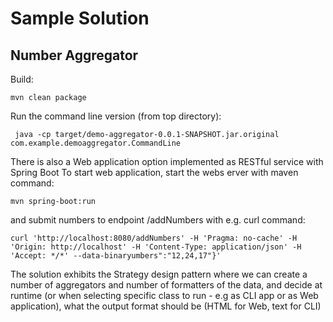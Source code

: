 # Sample Solution
## Number Aggregator



Build:
```
mvn clean package
```

Run the command line version (from top directory):
```
 java -cp target/demo-aggregator-0.0.1-SNAPSHOT.jar.original com.example.demoaggregator.CommandLine
```

There is also a Web application option implemented as RESTful service with Spring Boot
To start web application, start the webs erver with maven command:
```
mvn spring-boot:run
```

and submit numbers to endpoint /addNumbers  with e.g. curl command:
```
curl 'http://localhost:8080/addNumbers' -H 'Pragma: no-cache' -H 'Origin: http://localhost' -H 'Content-Type: application/json' -H 'Accept: */*' --data-binaryumbers":"12,24,17"}'
```

The solution exhibits the Strategy design pattern where we can create a number of aggregators and number of formatters of the data,
and decide at runtime (or when selecting specific class to run - e.g as CLI app or as Web application), what the output format should be (HTML for Web, text for CLI)
